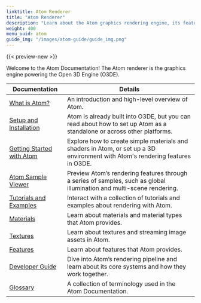 ```yaml
---
linktitle: Atom Renderer
title: "Atom Renderer"
description: "Learn about the Atom graphics rendering engine, its features, and how to use and extend them."
weight: 400
menu_uuid: atom
guide_img: "/images/atom-guide/guide_img.png"
---
```


{{< preview-new >}}

Welcome to the Atom Documentation! The Atom renderer is the graphics engine powering the Open 3D Engine (O3DE). 


| Documentation                        | Details |
|--------------------------------------|---------|
| [What is Atom?](what-is-atom.md) |  An introduction and high-level overview of Atom.  |
| [Setup and Installation](setup/installing-atom.md) |  Atom is already built into O3DE, but you can read about how to set up Atom as a standalone or across other platforms. <!-- Not sure if this section is even needed since it seems like Atom is in the same bundle as O3DE and follows the O3DE setup. --> |
| [Getting Started with Atom](get-started/_index.md) |  Explore how to create simple materials and shaders in Atom, or set up a 3D environment with Atom's rendering features in O3DE. |
| [Atom Sample Viewer](atom-sample-viewer/_index.md) |  Preview Atom’s rendering features through a series of samples, such as global illumination and multi-scene rendering.  |
| [Tutorials and Examples](tutorials/_index.md) |  Interact with a collection of tutorials and examples about rendering with Atom. |
| [Materials]() |  Learn about materials and material types that Atom provides. |
| [Textures]() |  Learn about textures and streaming image assets in Atom. <!-- Not certain what specific topics this will contain - it will need to be updated with a better description. --> |
| [Features]() |  Learn about features that Atom provides.  |
| [Developer Guide](core-systems/_index.md) |  Dive into Atom’s rendering pipeline and learn about its core systems and how they work together. |
| [Glossary](glossary.md) | A collection of terminology used in the Atom Documentation. |
